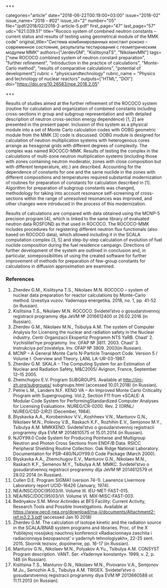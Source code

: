+++

categories="article"
date="2018-06-22T00:19:00+03:00"
issue="2018-02"
issue_name="2018 - #02"
issue_id="2"
number="05"
file="/pdf/2018/02/2018-2-article-5.pdf"
first_page="47"
last_page="57"
udc="621.039.51"
title="Rococo system of combined neutron constants – current status and results of testing using geometrical module of the MMK code"
original_title="Система комбинированных констант рококо – современное состояние, результаты тестирования с геометрическим модулем ММК"
authors=["JerdevGM", "KislitsynaTS", "NikolaevMN"]
tags=["new ROCOCO combined system of neutron constant preparation", "further refinement", "introduction in the practice of calculations", "Monte-Carlo method", "results of comparative calculations", "potential of development"]
rubric = "physicsandtechnology"
rubric_name = "Physics and technology of nuclear reactors"
outputs=["HTML", "DOI"]
doi="https://doi.org/10.26583/npe.2018.2.05"

+++

Results of studies aimed at the further refinement of the ROCOCO system (routine for calculation and organization of combined constants including cross-sections in group and subgroup representation and with detailed description of neutron cross-section energy dependence) [1, 2] are presented in the present paper. Inclusion of this system as a physical module into a set of Monte Carlo calculation codes with OOBG geometric module from the MMK [3] code is discussed. OOBG module is designed for calculation of neutron multiplication systems with heterogenous cores arrange as hexagonal grids with different degrees of complexity. The complex was named ROCOCO-MMK. Results of testing the complex in the calculations of multi-zone neutron multiplication systems (including those with zones containing neutron moderator, zones with close composition but with different temperature, etc.) are described. Accounting for the dependence of constants for one and the same nuclide in the zones with different compositions and temperatures required substantial modernization of routines for preparation of constants for calculation described in [1]. Algorithm for preparation of subgroup constants was changed, methodology for taking into account resonance self-screening of cross-sections within the range of unresolved resonances was improved, and other changes were introduced in the process of this modernization.

Results of calculations are compared with data obtained using the MCNP-5 precision program [4], which is linked to the same library of evaluated neutron data ROSFOND as that used in ROCOCO. The ROCOCO-MMK includes procedures for registering different neutron flux functionals (also based on ROCOCO data), which allowed including it in the SCALA computation complex [3, 5] and step-by-step calculation of evolution of fuel nuclide composition during the fuel residence campaign. Directions of further development of the system are outlined in conclusion and, in particular, somepossibilities of using the created software for further improvement of methods for preparation of few-group constants for calculations in diffusion approximation are examined.

### References

1. Zherdev G.M., Kislitsyna T.S., Nikolaev M.N. ROCOCO – system of nuclear data preparation for reactor calculations by Monte-Carlo method. Izvestiya vuzov. Yadernaya energetika. 2018, no. 1, pp. 41-52 (in Russian).
2. Kislitsina T.S., Nikolaev M.N. ROCOCO. Svidetel’stvo o gosudarstvennoj registracii programmy dlja JeVM № 2016612400 ot 26.02.2016 (in Russian).
3. Zherdev G.M., Nikolaev M.N., Tsibulya A.M. The system of Computer Analysis for Licensing the nuclear and radiation safety in the Nuclear industry. Centr Organizacii Ekspertiz Programm NTS YaRB. Chast’ 2. Vychislitel’nye programmy. Inv. OFAP № 3811. 2003. Chast’ 3. Instrukciya pol’zovatelya. Inv. OFAP № 3809. 2003(in Russian).
4. MCNP – A General Monte Carlo N-Particle Transport Code. Version 5 / Volume I. Overview and Theory. LANL LA-UR-03-1987.
5. Zherdev G.M. SKALA – The Computing System for an Estimation of Nuclear and Radiation Safety, M&C2005/ Avignon, France, September 12–15 2005.
6. Zhemchugov E.V. Program SUBGROUPS. Available at http://jini-zh.org/subgroups/ subgroups.html (accessed 10.01.2018) (in Russian).
7. Petrie L.M., Landers N.F. КENO VA – An Improved Monte Carlo Criticality Program with Supergrouping. Vol.2, Section F11 from «SCALE: A Modular Code System for PerformingStandardized Computer Analyses for Licensing Evaluation». NUREG/CR-0200. Rev. 2 (ORNL/ NUREG/CSD-2/R2) (December, 1984).
8. Blyskavka A.A., Korobeinikov V.V., Koshheev V.N., Manturov G.N., Nikolaev M.N., Polevoy V.B., Raskach K.F., Rozhihin E.V., Semjonov M.Y., Tsibulya A.M. MMKKENO. Svidetel’stvo o gosudarstvennoj registracii programmy dlya EVM № 2014610575 ot 15.01.2014 (in Russian).
9. NJOY99.0 Code System for Producing Pointwise and Multigroup Neutron and Photon Cross Sections from ENDF/B Data. RSICC Peripheral Shielding Routine Collection. Oak Ridge National Laboratory. Documentation for PSR-480/NJOY99.0 Code Package (March 2000).
10. Blyskavka A.A., Zhemchugov E.V., Manturov G.N., Nikolaev M.N., Raskach K.F., Semenov M.Y., Tsibulya A.M. MMKC. Svidetel’stvo o gosudarstvennoj registracii programmy dlja JeVM № 2014612579 ot 28.02.2014 (in Russian).
11. Cullen D.E. Program SIGMA1 (version 74-1). Lawrence Livermore Laboratory report UCID-16426 (January, 1974).
12. NEA/NSC/DOC(95)03/III. Volume III. IEU-MET-FAST-015.
13. NEA/NSC/DOC(95)03/VI. Volume VI. MIX-MISC-FAST-003.
14. Bednyakov S.M. Minor Actinides at BFS Facility: Current Activity, Research Tools and Possible Investigations. Available at https://www.oecd-nea.org/download/ma-ii/documents/Attachment2-ref.in3.2.3.pdf (accessed Jan 10 2018)
15. Zherdev G.M. The calculation of isotope kinetic and the radiation source in the SCALA/BNAB system programs and libraries. Proc. of the X Yubilejnoj rossijskoj nauchnoj konferencii «Radiacionnaya zaschita i radiacionnaya bezopasnost’ v yadernyh tehnologiyakh», 22-25 sent. 2015. Sbornik tezisov, dopolnenie, pp. 16-17 (in Russian).
16. Manturov G.N., Nikolaev M.N., Polyakov A.Yu., Tsibulya A.M. CONSYST Program description. VANT. Ser. «Yadernye konstanty». 1999, v. 2, p. 148 (in Russian).
17. Kislitsina T.S., Manturov G.N., Nikolaev M.N., Pivovarov V.A., Semjonov M.Ju., Seriozhin A.S., Tsibulya A.M. TRIGEX. Svidetel’stvo o gosudarstvennoj registracii programmy dlya EVM № 2013660588 ot 11.11.2013 (in Russian).